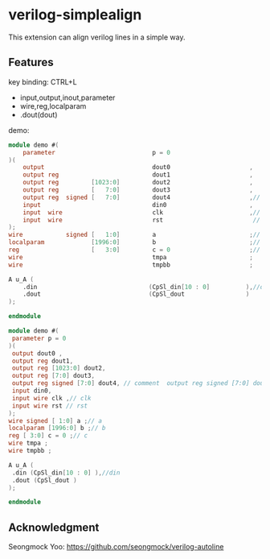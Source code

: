 # verilog-simplealign

This extension can align verilog lines in a simple way.  
## Features
key binding: CTRL+L

* input,output,inout,parameter
* wire,reg,localparam
* .dout(dout)

demo:
``` verilog
module demo #(
    parameter                           p = 0                       
)(
    output                              dout0                      ,
    output reg                          dout1                      ,
    output reg         [1023:0]         dout2                      ,
    output reg         [   7:0]         dout3                      ,
    output reg  signed [   7:0]         dout4                      ,// comment  output reg signed [7:0] dout4,
    input                               din0                       ,
    input  wire                         clk                        ,// clk
    input  wire                         rst                         // rst
);
wire            signed [   1:0]         a                          ;// a
localparam             [1996:0]         b                          ;// b
reg                    [   3:0]         c = 0                      ;// c
wire                                    tmpa                       ;
wire                                    tmpbb                      ;

A u_A (
    .din                               (CpSl_din[10 : 0]          ),//din
    .dout                              (CpSl_dout                 ) 
);

endmodule
```
``` verilog
module demo #(
 parameter p = 0 
)(
 output dout0 ,
 output reg dout1,
 output reg [1023:0] dout2,
 output reg [7:0] dout3,
 output reg signed [7:0] dout4, // comment  output reg signed [7:0] dout4,
 input din0,
 input wire clk ,// clk
 input wire rst // rst
);
wire signed [ 1:0] a ;// a
localparam [1996:0] b ;// b
reg [ 3:0] c = 0 ;// c
wire tmpa ;
wire tmpbb ;

A u_A (
 .din (CpSl_din[10 : 0] ),//din
 .dout (CpSl_dout ) 
);

endmodule
```



## Acknowledgment
Seongmock Yoo: https://github.com/seongmock/verilog-autoline


